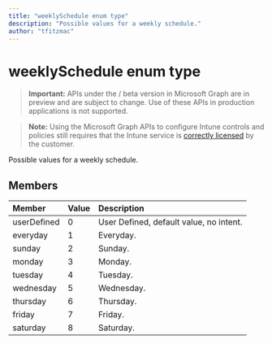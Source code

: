 ```yaml
---
title: "weeklySchedule enum type"
description: "Possible values for a weekly schedule."
author: "tfitzmac"
---
```


# weeklySchedule enum type

> **Important:** APIs under the / beta version in Microsoft Graph are in preview and are subject to change. Use of these APIs in production applications is not supported.

> **Note:** Using the Microsoft Graph APIs to configure Intune controls and policies still requires that the Intune service is [correctly licensed](https://go.microsoft.com/fwlink/?linkid=839381) by the customer.

Possible values for a weekly schedule.
## Members
|Member|Value|Description|
|:---|:---|:---|
|userDefined|0|User Defined, default value, no intent.|
|everyday|1|Everyday.|
|sunday|2|Sunday.|
|monday|3|Monday.|
|tuesday|4|Tuesday.|
|wednesday|5|Wednesday.|
|thursday|6|Thursday.|
|friday|7|Friday.|
|saturday|8|Saturday.|





